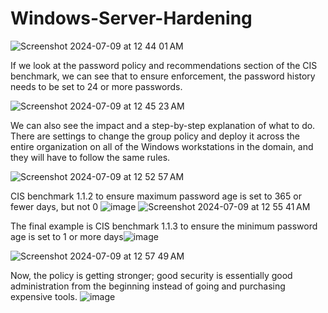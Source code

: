 # Windows-Server-Hardening
![Screenshot 2024-07-09 at 12 44 01 AM](https://github.com/jerrycoriolan/Windows-Server-Hardening/assets/168882662/cb1533e4-055e-4b49-9b8f-be96adc9769d)


If we look at the password policy and recommendations section of the CIS benchmark, we can see that to ensure enforcement, the password history needs to be set to 24 or more passwords. 

![Screenshot 2024-07-09 at 12 45 23 AM](https://github.com/jerrycoriolan/Windows-Server-Hardening/assets/168882662/da5d1df1-5609-46d4-a07c-01c610251ba6)

We can also see the impact and a step-by-step explanation of what to do. There are settings to change the group policy and deploy it across the entire organization on all of the Windows workstations in the domain, and they will have to follow the same rules.

![Screenshot 2024-07-09 at 12 52 57 AM](https://github.com/jerrycoriolan/Windows-Server-Hardening/assets/168882662/97f62133-82b0-4a5f-8960-e050b1c53614)

CIS benchmark 1.1.2 to ensure maximum password age is set to 365 or fewer days, but not 0 ![image](https://github.com/jerrycoriolan/Windows-Server-Hardening/assets/168882662/4d533d91-94f4-4691-9ced-869dbbd0c982)
![Screenshot 2024-07-09 at 12 55 41 AM](https://github.com/jerrycoriolan/Windows-Server-Hardening/assets/168882662/262c552e-3a0e-4440-9a8b-daad2693e9fb)

The final example is CIS benchmark 1.1.3 to ensure the minimum password age is set to 1 or more days![image](https://github.com/jerrycoriolan/Windows-Server-Hardening/assets/168882662/a134b560-14ba-4f46-b329-23d246dd1bc2)

![Screenshot 2024-07-09 at 12 57 49 AM](https://github.com/jerrycoriolan/Windows-Server-Hardening/assets/168882662/a4e06e06-fcde-4a61-9761-42ae6fc05d48)

Now, the policy is getting stronger; good security is essentially good administration from the beginning instead of going and purchasing expensive tools. 
![image](https://github.com/jerrycoriolan/Windows-Server-Hardening/assets/168882662/f580f17b-4dbe-46b7-918e-98b12d9556d9)
